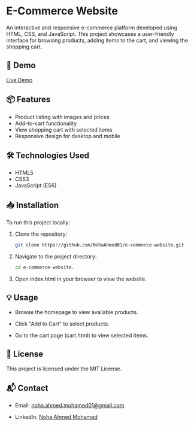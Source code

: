 # E-Commerce Website

An interactive and responsive e-commerce platform developed using HTML, CSS, and JavaScript. This project showcases a user-friendly interface for browsing products, adding items to the cart, and viewing the shopping cart.

## 🚀 Demo

<!-- Replace the link below with your live demo URL if available -->
[Live Demo](#https://my-ecommerce-site-noha.netlify.app/)

## 📦 Features

- Product listing with images and prices
- Add-to-cart functionality
- View shopping cart with selected items
- Responsive design for desktop and mobile

## 🛠 Technologies Used

- HTML5
- CSS3
- JavaScript (ES6)

## 📥 Installation

To run this project locally:

1. Clone the repository:

   ```bash
   git clone https://github.com/NohaAhmed01/e-commerce-website.git
2. Navigate to the project directory:

    ```bash
    cd e-commerce-website.
 
3. Open index.html in your browser to view the website.

## 💡 Usage
- Browse the homepage to view available products.

- Click "Add to Cart" to select products.

- Go to the cart page (cart.html) to view selected items.

## 📄 License
This project is licensed under the MIT License.

## 📬 Contact
- Email: noha.ahmed.mohamed01@gmail.com

- LinkedIn: [Noha Ahmed Mohamed](https://www.linkedin.com/in/nohaahmed88/)
